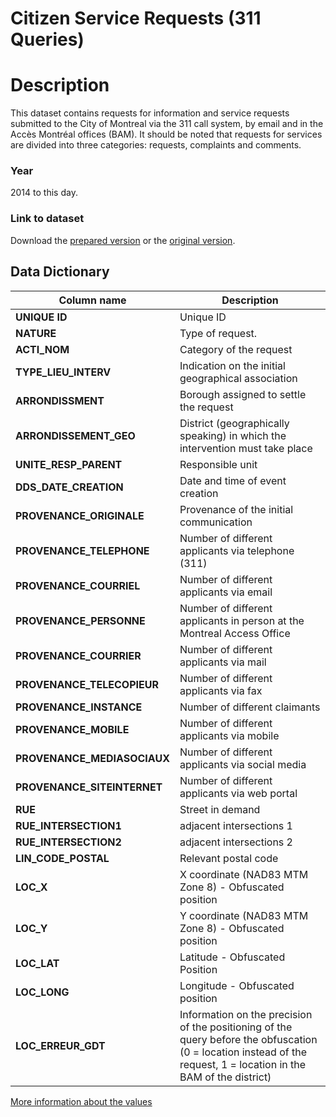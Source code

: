 
Citizen Service Requests (311 Queries)
=========================

# Description #  
This dataset contains requests for information and service requests submitted to the City of Montreal via the 311 call system, 
by email and in the Accès Montréal offices (BAM). It should be noted that requests for services are divided into three 
categories: requests, complaints and comments.

### Year ###
2014 to this day.

### Link to dataset ###
Download the [prepared version](https://s3.ca-central-1.amazonaws.com/datascapes2017/CitizenRequests311/requetes311.csv) or the [original version](http://donnees.ville.montreal.qc.ca/dataset/5866f832-676d-4b07-be6a-e99c21eb17e4/resource/2cfa0e06-9be4-49a6-b7f1-ee9f2363a872/download/requetes311.csv).

## Data Dictionary ##

| Column name | Description |
|-------------|-------------|
| __UNIQUE ID__ | Unique ID |
| __NATURE__ | Type of request.|
|__ACTI_NOM__ |Category of the request |
| __TYPE_LIEU_INTERV__ |Indication on the initial geographical association|
| __ARRONDISSMENT__ |Borough assigned to settle the request|
| __ARRONDISSEMENT_GEO__ | District (geographically speaking) in which the intervention must take place |
| __UNITE_RESP_PARENT__ | Responsible unit |
| __DDS_DATE_CREATION__ | Date and time of event creation |
| __PROVENANCE_ORIGINALE__ | Provenance of the initial communication |
| __PROVENANCE_TELEPHONE__ | Number of different applicants via telephone (311) |
| __PROVENANCE_COURRIEL__ | Number of different applicants via email |
| __PROVENANCE_PERSONNE__ | Number of different applicants in person at the Montreal Access Office |
| __PROVENANCE_COURRIER__ | Number of different applicants via mail |
| __PROVENANCE_TELECOPIEUR__ | Number of different applicants via fax |
| __PROVENANCE_INSTANCE__ | Number of different claimants |
| __PROVENANCE_MOBILE__ | Number of different applicants via mobile |
| __PROVENANCE_MEDIASOCIAUX__ | Number of different applicants via social media |
| __PROVENANCE_SITEINTERNET__ | Number of different applicants via web portal |
| __RUE__ | Street in demand |
| __RUE_INTERSECTION1__ | adjacent intersections 1 |
| __RUE_INTERSECTION2__ | adjacent intersections 2 |
| __LIN_CODE_POSTAL__ | Relevant postal code |
| __LOC_X__ | X coordinate (NAD83 MTM Zone 8) - Obfuscated position |
| __LOC_Y__ | Y coordinate (NAD83 MTM Zone 8) - Obfuscated position |
| __LOC_LAT__ | Latitude - Obfuscated Position |
| __LOC_LONG__ |Longitude - Obfuscated position |
| __LOC_ERREUR_GDT__ |Information on the precision of the positioning of the query before the obfuscation (0 = location instead of the request, 1 = location in the BAM of the district)|

[More information about the values](http://donnees.ville.montreal.qc.ca/dataset/requete-311)

